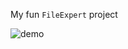 My fun `FileExpert` project

![demo](https://drive.google.com/uc?export=view&id=1ujEw7Tg6DNlYhQxM6zI5-yS0kCpnWPPk)
